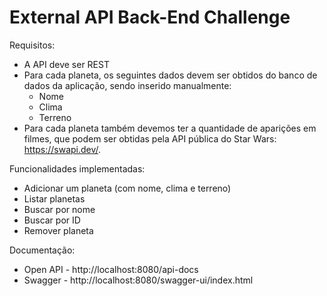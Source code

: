 # External API Back-End Challenge
Requisitos:

* A API deve ser REST
* Para cada planeta, os seguintes dados devem ser obtidos do banco de dados da aplicação, sendo inserido manualmente:
    * Nome
    * Clima
    * Terreno
* Para cada planeta também devemos ter a quantidade de aparições em filmes, que podem ser obtidas pela API pública do Star Wars: https://swapi.dev/.

Funcionalidades implementadas:

* Adicionar um planeta (com nome, clima e terreno)
* Listar planetas
* Buscar por nome
* Buscar por ID
* Remover planeta

Documentação: 

* Open API - http://localhost:8080/api-docs
* Swagger - http://localhost:8080/swagger-ui/index.html